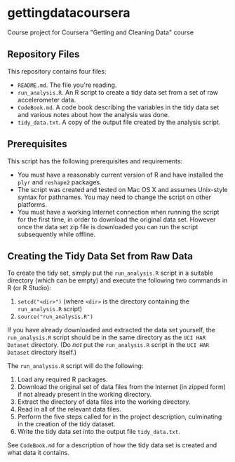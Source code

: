 gettingdatacoursera
===================

Course project for Coursera "Getting and Cleaning Data" course

Repository Files
----------------

This repository contains four files:

* `README.md`. The file you're reading.
* `run_analysis.R`. An R script to create a tidy data set from a set of
  raw accelerometer data.
* `CodeBook.md`. A code book describing the variables in the tidy data
  set and various notes about how the analysis was done.
* `tidy_data.txt`. A copy of the output file created by the analysis
  script.

Prerequisites
-------------

This script has the following prerequisites and requirements:

* You must have a reasonably current version of R and have installed
the `plyr` and `reshape2` packages.
* The script was created and tested on Mac OS X and assumes Unix-style
syntax for pathnames. You may need to change the script on other
platforms.
* You must have a working Internet connection when running the script
for the first time, in order to download the original data set.
However once the data set zip file is downloaded you can run the
script subsequently while offline.

Creating the Tidy Data Set from Raw Data
----------------------------------------

To create the tidy set, simply put the `run_analysis.R` script in a
suitable directory (which can be empty) and execute the following two
commands in R (or R Studio):

1. `setcd("<dir>")` (where `<dir>` is the directory containing
the `run_analysis.R` script)
2. `source("run_analysis.R")`

If you have already downloaded and extracted the data set yourself,
the `run_analysis.R` script should be in the same directory as the
`UCI HAR Dataset` directory. (Do _not_ put the `run_analysis.R` script
in the `UCI HAR Dataset` directory itself.)

The `run_analysis.R` script will do the following:

1. Load any required R packages.
2. Download the original set of data files from the Internet (in
zipped form) if not already present in the working directory.
3. Extract the directory of data files into the working directory.
4. Read in all of the relevant data files.
5. Perform the five steps called for in the project description,
culminating in the creation of the tidy dataset.
6. Write the tidy data set into the output file `tidy_data.txt`.

See `CodeBook.md` for a description of how the tidy data set is
created and what data it contains.
